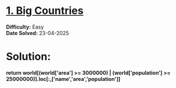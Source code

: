 # [1. Big Countries](https://leetcode.com/problems/big-countries/description/?envType=study-plan-v2&envId=30-days-of-pandas&lang=pythondata)
**Difficulty:** Easy  
**Date Solved:** 23-04-2025
# Solution:
**return world[(world['area'] >= 3000000) | (world['population'] >= 25000000)].loc[:,['name','area','population']]**
